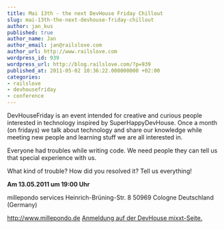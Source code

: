 ```yaml
---
title: Mai 13th - the next DevHouse Friday Chillout
slug: mai-13th-the-next-devhouse-friday-chillout
author: jan_kus
published: true
author_name: Jan
author_email: jan@railslove.com
author_url: http://www.railslove.com
wordpress_id: 939
wordpress_url: http://blog.railslove.com/?p=939
published_at: 2011-05-02 10:36:22.000000000 +02:00
categories:
- railslove
- devhousefriday
- conference
---
```

DevHouseFriday is an event intended for creative and curious people interested in technology inspired by SuperHappyDevHouse. Once a month (on fridays) we talk about technology and share our knowledge while meeting new people and learning stuff we are all interested in.

Everyone had troubles while writing code. We need people they can tell us that special experience with us.

What kind of trouble? How did you resolved it? Tell us everything!

<strong>Am 13.05.2011 um 19:00 Uhr</strong>

millepondo services
Heinrich-Brüning-Str. 8
50969 Cologne Deutschland (Germany)

<a href="http://www.millepondo.de">http://www.millepondo.de</a>
<a href="http://devhousefriday.org">Anmeldung auf der DevHouse mixxt-Seite.</a>
